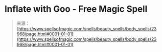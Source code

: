 <!--yml

类别：未分类

日期：2024年06月12日 19:09:32

-->

# Inflate with Goo - Free Magic Spell

> 来源：[https://www.spellsofmagic.com/spells/beauty_spells/body_spells/23968/page.html#0001-01-01](https://www.spellsofmagic.com/spells/beauty_spells/body_spells/23968/page.html#0001-01-01)
